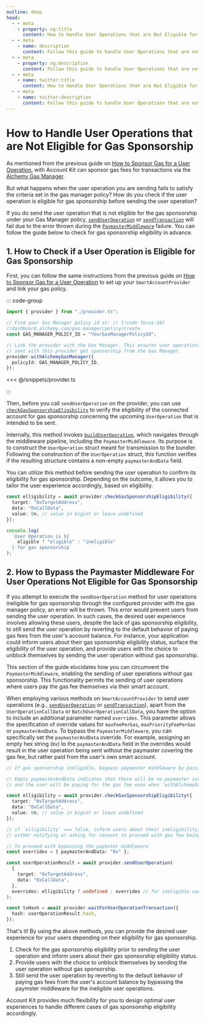 ```yaml
---
outline: deep
head:
  - - meta
    - property: og:title
      content: How to Handle User Operations that are Not Eligible for Gas Sponsorship
  - - meta
    - name: description
      content: Follow this guide to handle User Operations that are not eligible for gas sponsorship. Account Kit is a vertically integrated stack for building apps that support ERC-4337.
  - - meta
    - property: og:description
      content: Follow this guide to handle User Operations that are not eligible for gas sponsorship. Account Kit is a vertically integrated stack for building apps that support ERC-4337.
  - - meta
    - name: twitter:title
      content: How to Handle User Operations that are Not Eligible for Gas Sponsorship
  - - meta
    - name: twitter:description
      content: Follow this guide to handle User Operations that are not eligible for gas sponsorship. Account Kit is a vertically integrated stack for building apps that support ERC-4337.
---
```


# How to Handle User Operations that are Not Eligible for Gas Sponsorship

As mentioned from the previous guide on [How to Sponsor Gas for a User Operation](./sponsoring-gas.md), with Account Kit can sponsor gas fees for transactions via the [Alchemy Gas Manager](https://docs.alchemy.com/docs/gas-manager-services).

But what happens when the user operation you are sending fails to satisfy the criteria set in the gas manager policy? How do you check if the user operation is eligible for gas sponsorship before sending the user operation?

If you do send the user operation that is not eligible for the gas sponsorship under your Gas Manager policy, [`sendUserOperation`](/packages/aa-core/provider/sendUserOperation.md) or [`sendTransaction`](/packages/aa-core/provider/sendTransaction.md) will fail due to the error thrown during the [`PaymasterMiddleware`](/packages/aa-core/provider/withPaymasterMiddleware.md) failure. You can follow the guide below to check for gas sponsorship eligibility in advance.

## 1. How to Check if a User Operation is Eligible for Gas Sponsorship

First, you can follow the same instructions from the previous guide on [How to Sponsor Gas for a User Operation](./sponsoring-gas.md) to set up your `SmartAccountProvider` and link your gas policy.

::: code-group

```ts [setup-alchemy-provider.ts]
import { provider } from "./provider.ts";

// Find your Gas Manager policy id at: // [!code focus:10]
//dashboard.alchemy.com/gas-manager/policy/create
const GAS_MANAGER_POLICY_ID = "YourGasManagerPolicyId";

// Link the provider with the Gas Manager. This ensures user operations
// sent with this provider get sponsorship from the Gas Manager.
provider.withAlchemyGasManager({
  policyId: GAS_MANAGER_POLICY_ID,
});
```

<<< @/snippets/provider.ts

:::

Then, before you call `sendUserOperation` on the provider, you can use [`checkGasSponsorshipEligibility`](/packages/aa-core/provider/checkGasSponsorshipEligibility.md) to verify the eligibility of the connected account for gas sponsorship concerning the upcoming `UserOperation` that is intended to be sent.

Internally, this method invokes [`buildUserOperation`](/packages/aa-core/provider/buildUserOperation.md), which navigates through the middleware pipeline, including the `PaymasterMiddleware`. Its purpose is to construct the `UserOperation` struct meant for transmission to the bundler. Following the construction of the `UserOperation` struct, this function verifies if the resulting structure contains a non-empty `paymasterAndData` field.

You can utilize this method before sending the user operation to confirm its eligibility for gas sponsorship. Depending on the outcome, it allows you to tailor the user experience accordingly, based on eligibility.

```ts [check-gas-sponsorship-eligibility.ts]
const elligibility = await provider.checkGasSponsorshipEligibility({
  target: "0xTargetAddress",
  data: "0xCallData",
  value: 0n, // value in bigint or leave undefined
});

console.log(
  `User Operation is ${
    eligible ? "eligible" : "ineligible"
  } for gas sponsorship`
);
```

## 2. How to Bypass the Paymaster Middleware For User Operations Not Eligible for Gas Sponsorship

If you attempt to execute the `sendUserOperation` method for user operations ineligible for gas sponsorship through the configured provider with the gas manager policy, an error will be thrown. This error would prevent users from sending the user operation. In such cases, the desired user experience involves allowing these users, despite the lack of gas sponsorship eligibility, to still send the user operation by reverting to the default behavior of paying gas fees from the user's account balance. For instance, your application could inform users about their gas sponsorship eligibility status, surface the eligibility of the user operation, and provide users with the choice to unblock themselves by sending the user operation without gas sponsorship.

This section of the guide elucidates how you can circumvent the `PaymasterMiddleware`, enabling the sending of user operations without gas sponsorship. This functionality permits the sending of user operations where users pay the gas fee themselves via their smart account.

When employing various methods on `SmartAccountProvider` to send user operations (e.g., [`sendUserOperation`](/packages/aa-core/provider/sendUserOperation.md) or [`sendTransaction`](/packages/aa-core/provider/sendTransaction.md)), apart from the `UserOperationCallData` or `BatchUserOperationCallData`, you have the option to include an additional parameter named `overrides`. This parameter allows the specification of override values for `maxFeePerGas`, `maxPriorityFeePerGas` or `paymasterAndData`. To bypass the `PaymasterMiddleware`, you can specifically set the `paymasterAndData` override. For example, assigning an empty hex string (`0x`) to the `paymasterAndData` field in the overrides would result in the user operation being sent without the paymaster covering the gas fee, but rather paid from the user's own smart account.

```ts [bypass-paymaster-middleware.ts]
// If gas sponsorship ineligible, baypass paymaster middleware by passing in the paymasterAndData override

// Empty paymasterAndData indicates that there will be no paymaster involved
// and the user will be paying for the gas fee even when `withAlchemyGasManager` is configured on the provider

const elligibility = await provider.checkGasSponsorshipEligibility({
  target: "0xTargetAddress",
  data: "0xCallData",
  value: 0n, // value in bigint or leave undefined
});

// if `elligibility` === false, inform users about their ineligibility,
// either notifying or asking for consent to proceed with gas fee being paid from their account balance

// To proceed with bypassing the paymster middleware
const overrides = { paymasterAndData: "0x" };

const userOperationResult = await provider.sendUserOperation(
  {
    target: "0xTargetAddress",
    data: "0xCallData",
  },
  overrides: elligibility ? undefined : overrides // for ineligible user operations, set the paymasterAndData override
);

const txHash = await provider.waitForUserOperationTransaction({
  hash: userOperationResult.hash,
});
```

That's it! By using the above methods, you can provide the desired user experience for your users depending on their eligibility for gas sponsorship.

1. Check for the gas sponsorship eligibility prior to sending the user operation and inform users about their gas sponsorship eligibility status.
2. Provide users with the choice to unblock themselves by sending the user operation without gas sponsorship.
3. Still send the user operation by reverting to the default behavior of paying gas fees from the user's account balance by bypassing the paymster middleware for the ineligible user operations.

Account Kit provides much flexibility for you to design optimal user experiences to handle different cases of gas sponsonship eligibility accordingly.
